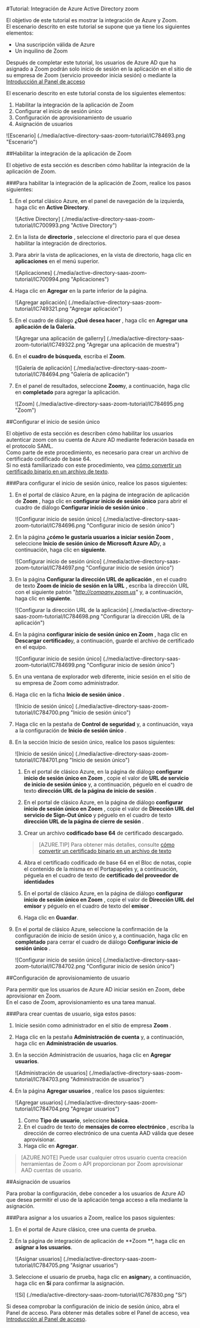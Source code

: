 <properties 
    pageTitle="Tutorial: Integración de Azure Active Directory zoom | Microsoft Azure" 
    description="Obtenga información sobre cómo usar el Zoom con Azure Active Directory para habilitar el inicio de sesión único, aprovisionamiento automatizado y más!." 
    services="active-directory" 
    authors="jeevansd"  
    documentationCenter="na" 
    manager="femila"/>
<tags 
    ms.service="active-directory" 
    ms.devlang="na" 
    ms.topic="article" 
    ms.tgt_pltfrm="na" 
    ms.workload="identity" 
    ms.date="08/16/2016" 
    ms.author="jeedes" />

#<a name="tutorial-azure-active-directory-integration-with-zoom"></a>Tutorial: Integración de Azure Active Directory zoom
  
El objetivo de este tutorial es mostrar la integración de Azure y Zoom.  
El escenario descrito en este tutorial se supone que ya tiene los siguientes elementos:

-   Una suscripción válida de Azure
-   Un inquilino de Zoom
  
Después de completar este tutorial, los usuarios de Azure AD que ha asignado a Zoom podrán solo inicio de sesión en la aplicación en el sitio de su empresa de Zoom (servicio proveedor inicia sesión) o mediante la [Introducción al Panel de acceso](active-directory-saas-access-panel-introduction.md)
  
El escenario descrito en este tutorial consta de los siguientes elementos:

1.  Habilitar la integración de la aplicación de Zoom
2.  Configurar el inicio de sesión único
3.  Configuración de aprovisionamiento de usuario
4.  Asignación de usuarios

![Escenario] (./media/active-directory-saas-zoom-tutorial/IC784693.png "Escenario")

##<a name="enabling-the-application-integration-for-zoom"></a>Habilitar la integración de la aplicación de Zoom
  
El objetivo de esta sección es describen cómo habilitar la integración de la aplicación de Zoom.

###<a name="to-enable-the-application-integration-for-zoom-perform-the-following-steps"></a>Para habilitar la integración de la aplicación de Zoom, realice los pasos siguientes:

1.  En el portal clásico Azure, en el panel de navegación de la izquierda, haga clic en **Active Directory**.

    ![Active Directory] (./media/active-directory-saas-zoom-tutorial/IC700993.png "Active Directory")

2.  En la lista de **directorio** , seleccione el directorio para el que desea habilitar la integración de directorios.

3.  Para abrir la vista de aplicaciones, en la vista de directorio, haga clic en **aplicaciones** en el menú superior.

    ![Aplicaciones] (./media/active-directory-saas-zoom-tutorial/IC700994.png "Aplicaciones")

4.  Haga clic en **Agregar** en la parte inferior de la página.

    ![Agregar aplicación] (./media/active-directory-saas-zoom-tutorial/IC749321.png "Agregar aplicación")

5.  En el cuadro de diálogo **¿Qué desea hacer** , haga clic en **Agregar una aplicación de la Galería**.

    ![Agregar una aplicación de gallerry] (./media/active-directory-saas-zoom-tutorial/IC749322.png "Agregar una aplicación de muestra")

6.  En el **cuadro de búsqueda**, escriba el **Zoom**.

    ![Galería de aplicación] (./media/active-directory-saas-zoom-tutorial/IC784694.png "Galería de aplicación")

7.  En el panel de resultados, seleccione **Zoom**y, a continuación, haga clic en **completado** para agregar la aplicación.

    ![Zoom] (./media/active-directory-saas-zoom-tutorial/IC784695.png "Zoom")

##<a name="configuring-single-sign-on"></a>Configurar el inicio de sesión único
  
El objetivo de esta sección es describen cómo habilitar los usuarios autenticar zoom con su cuenta de Azure AD mediante federación basada en el protocolo SAML.  
Como parte de este procedimiento, es necesario para crear un archivo de certificado codificado de base 64.  
Si no está familiarizado con este procedimiento, vea [cómo convertir un certificado binario en un archivo de texto](http://youtu.be/PlgrzUZ-Y1o).

###<a name="to-configure-single-sign-on-perform-the-following-steps"></a>Para configurar el inicio de sesión único, realice los pasos siguientes:

1.  En el portal de clásico Azure, en la página de integración de aplicación de **Zoom** , haga clic en **configurar inicio de sesión único** para abrir el cuadro de diálogo **Configurar inicio de sesión único** .

    ![Configurar inicio de sesión único] (./media/active-directory-saas-zoom-tutorial/IC784696.png "Configurar inicio de sesión único")

2.  En la página **¿cómo le gustaría usuarios a iniciar sesión Zoom** , seleccione **Inicio de sesión único de Microsoft Azure AD**y, a continuación, haga clic en **siguiente**.

    ![Configurar inicio de sesión único] (./media/active-directory-saas-zoom-tutorial/IC784697.png "Configurar inicio de sesión único")

3.  En la página **Configurar la dirección URL de aplicación** , en el cuadro de texto **Zoom de inicio de sesión en la URL** , escriba la dirección URL con el siguiente patrón "*http://company.zoom.us*" y, a continuación, haga clic en **siguiente**.

    ![Configurar la dirección URL de la aplicación] (./media/active-directory-saas-zoom-tutorial/IC784698.png "Configurar la dirección URL de la aplicación")

4.  En la página **configurar inicio de sesión único en Zoom** , haga clic en **Descargar certificado**y, a continuación, guarde el archivo de certificado en el equipo.

    ![Configurar inicio de sesión único] (./media/active-directory-saas-zoom-tutorial/IC784699.png "Configurar inicio de sesión único")

5.  En una ventana de explorador web diferente, inicie sesión en el sitio de su empresa de Zoom como administrador.

6.  Haga clic en la ficha **Inicio de sesión único** .

    ![Inicio de sesión único] (./media/active-directory-saas-zoom-tutorial/IC784700.png "Inicio de sesión único")

7.  Haga clic en la pestaña de **Control de seguridad** y, a continuación, vaya a la configuración de **Inicio de sesión único** .

8.  En la sección Inicio de sesión único, realice los pasos siguientes:

    ![Inicio de sesión único] (./media/active-directory-saas-zoom-tutorial/IC784701.png "Inicio de sesión único")

    1.  En el portal de clásico Azure, en la página de diálogo **configurar inicio de sesión único en Zoom** , copie el valor de **URL de servicio de inicio de sesión único** y, a continuación, péguelo en el cuadro de texto **dirección URL de la página de inicio de sesión** .
    2.  En el portal de clásico Azure, en la página de diálogo **configurar inicio de sesión único en Zoom** , copie el valor de **Dirección URL del servicio de Sign-Out único** y péguelo en el cuadro de texto **dirección URL de la página de cierre de sesión** .
    3.  Crear un archivo **codificado base 64** de certificado descargado.  

        >[AZURE.TIP] Para obtener más detalles, consulte [cómo convertir un certificado binario en un archivo de texto](http://youtu.be/PlgrzUZ-Y1o)

    4.  Abra el certificado codificado de base 64 en el Bloc de notas, copie el contenido de la misma en el Portapapeles y, a continuación, péguela en el cuadro de texto de **certificado del proveedor de identidades**
    5.  En el portal de clásico Azure, en la página de diálogo **configurar inicio de sesión único en Zoom** , copie el valor de **Dirección URL del emisor** y péguelo en el cuadro de texto del **emisor** .
    6.  Haga clic en **Guardar**.

9.  En el portal de clásico Azure, seleccione la confirmación de la configuración de inicio de sesión único y, a continuación, haga clic en **completado** para cerrar el cuadro de diálogo **Configurar inicio de sesión único** .

    ![Configurar inicio de sesión único] (./media/active-directory-saas-zoom-tutorial/IC784702.png "Configurar inicio de sesión único")

##<a name="configuring-user-provisioning"></a>Configuración de aprovisionamiento de usuario
  
Para permitir que los usuarios de Azure AD iniciar sesión en Zoom, debe aprovisionar en Zoom.  
En el caso de Zoom, aprovisionamiento es una tarea manual.

###<a name="to-provision-a-user-accounts-perform-the-following-steps"></a>Para crear cuentas de usuario, siga estos pasos:

1.  Inicie sesión como administrador en el sitio de empresa **Zoom** .

2.  Haga clic en la pestaña **Administración de cuenta** y, a continuación, haga clic en **Administración de usuarios**.

3.  En la sección Administración de usuarios, haga clic en **Agregar usuarios**.

    ![Administración de usuarios] (./media/active-directory-saas-zoom-tutorial/IC784703.png "Administración de usuarios")

4.  En la página **Agregar usuarios** , realice los pasos siguientes:

    ![Agregar usuarios] (./media/active-directory-saas-zoom-tutorial/IC784704.png "Agregar usuarios")

    1.  Como **Tipo de usuario**, seleccione **básica**.
    2.  En el cuadro de texto de **mensajes de correo electrónico** , escriba la dirección de correo electrónico de una cuenta AAD válida que desee aprovisionar.
    3.  Haga clic en **Agregar**.

>[AZURE.NOTE] Puede usar cualquier otros usuario cuenta creación herramientas de Zoom o API proporcionan por Zoom aprovisionar AAD cuentas de usuario.

##<a name="assigning-users"></a>Asignación de usuarios
  
Para probar la configuración, debe conceder a los usuarios de Azure AD que desea permitir el uso de la aplicación tenga acceso a ella mediante la asignación.

###<a name="to-assign-users-to-zoom-perform-the-following-steps"></a>Para asignar a los usuarios a Zoom, realice los pasos siguientes:

1.  En el portal de Azure clásico, cree una cuenta de prueba.

2.  En la página de integración de aplicación de **Zoom **, haga clic en **asignar a los usuarios**.

    ![Asignar usuarios] (./media/active-directory-saas-zoom-tutorial/IC784705.png "Asignar usuarios")

3.  Seleccione el usuario de prueba, haga clic en **asignar**y, a continuación, haga clic en **Sí** para confirmar la asignación.

    ![Sí] (./media/active-directory-saas-zoom-tutorial/IC767830.png "Sí")
  
Si desea comprobar la configuración de inicio de sesión único, abra el Panel de acceso. Para obtener más detalles sobre el Panel de acceso, vea [Introducción al Panel de acceso](active-directory-saas-access-panel-introduction.md).
